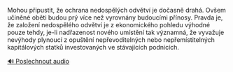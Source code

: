 
Mohou připustit, že ochrana nedospělých odvětví je dočasně drahá. Ovšem učiněné oběti budou prý více než vyrovnány budoucími přínosy. Pravda je, že založení nedospělého odvětví je z ekonomického pohledu výhodné pouze tehdy, je-li nadřazenost nového umístění tak významná, že vyvažuje nevýhody plynoucí z opuštění nepřevoditelných nebo nepřemístitelných kapitálových statků investovaných ve stávajících podnicích.

[🔊 Poslechnout audio](/data/7-paragraphs/audio/chapter_93/para_011-Mohou-pipustit-e-ochrana-nedosplch-odvtv-je.mp3)
